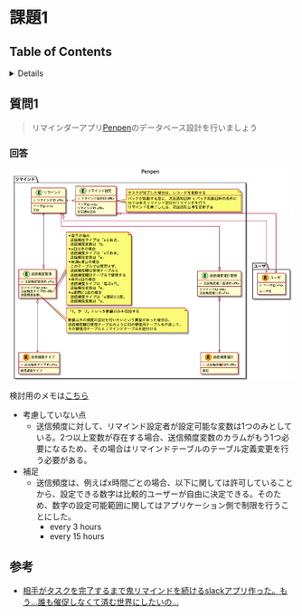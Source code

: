 # 課題1

## Table of Contents
<!-- START doctoc generated TOC please keep comment here to allow auto update -->
<!-- DON'T EDIT THIS SECTION, INSTEAD RE-RUN doctoc TO UPDATE -->
<details>
<summary>Details</summary>

- [質問1](#%E8%B3%AA%E5%95%8F1)
  - [回答](#%E5%9B%9E%E7%AD%94)
- [参考](#%E5%8F%82%E8%80%83)

</details>
<!-- END doctoc generated TOC please keep comment here to allow auto update -->

## 質問1

> リマインダーアプリ[Penpen](https://penpen.netlify.app/)のデータベース設計を行いましょう

### 回答

![](../../assets/../../assets/Penpen.png)

検討用のメモは[こちら](https://docs.google.com/spreadsheets/d/1VY8wkXNHNpTPu-Bk3SVmADeX53uuP2y5sYRT9e5X5-8/edit?usp=sharing)

- 考慮していない点
  - 送信頻度に対して、リマインド設定者が設定可能な変数は1つのみとしている。2つ以上変数が存在する場合、送信頻度変数のカラムがもう1つ必要になるため、その場合はリマインドテーブルのテーブル定義変更を行う必要がある。
- 補足
  - 送信頻度は、例えばx時間ごとの場合、以下に関しては許可していることから、設定できる数字は比較的ユーザーが自由に決定できる。そのため、数字の設定可能範囲に関してはアプリケーション側で制限を行うことにした。
    - every 3 hours
    - every 15 hours

## 参考

- [相手がタスクを完了するまで鬼リマインドを続けるslackアプリ作った。もう...誰も催促しなくて済む世界にしたいの...](https://qiita.com/dowanna6/items/b5d1d0245985a26abf8e)